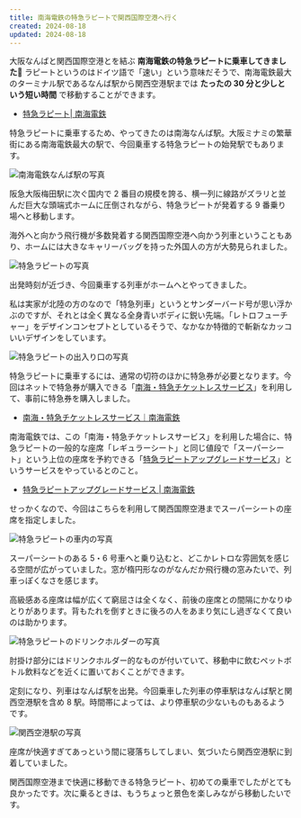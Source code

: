 ```yaml
---
title: 南海電鉄の特急ラピートで関西国際空港へ行く
created: 2024-08-18
updated: 2024-08-18
---
```


大阪なんばと関西国際空港とを結ぶ **南海電鉄の特急ラピートに乗車してきました🚃** ラピートというのはドイツ語で「速い」という意味だそうで、南海電鉄最大のターミナル駅であるなんば駅から関西空港駅までは **たったの 30 分と少しという短い時間** で移動することができます。

- [特急ラピート| 南海電鉄](https://www.nankai.co.jp/traffic/express/rapit.html)

特急ラピートに乗車するため、やってきたのは南海なんば駅。大阪ミナミの繁華街にある南海電鉄最大の駅で、今回乗車する特急ラピートの始発駅でもあります。

![南海電鉄なんば駅の写真](800e0944-a089-4139-3459-a55d811ef200)

阪急大阪梅田駅に次ぐ国内で 2 番目の規模を誇る、横一列に線路がズラリと並んだ巨大な頭端式ホームに圧倒されながら、特急ラピートが発着する 9 番乗り場へと移動します。

海外へと向かう飛行機が多数発着する関西国際空港へ向かう列車ということもあり、ホームには大きなキャリーバッグを持った外国人の方が大勢見られました。

![特急ラピートの写真](a3098678-b412-4f64-8f6f-b1240b4ca300)

出発時刻が近づき、今回乗車する列車がホームへとやってきました。

私は実家が北陸の方のなので「特急列車」というとサンダーバード号が思い浮かぶのですが、それとは全く異なる全身青いボディに鋭い先端。「レトロフューチャー」をデザインコンセプトとしているそうで、なかなか特徴的で斬新なカッコいいデザインをしています。

![特急ラピートの出入り口の写真](3bc91b82-c703-4355-3f11-3500dcb23200)

特急ラピートに乗車するには、通常の切符のほかに特急券が必要となります。今回はネットで特急券が購入できる「[南海・特急チケットレスサービス](https://www.club-nankai.jp/traffic/ticketless/index.html)」を利用して、事前に特急券を購入しました。

- [南海・特急チケットレスサービス｜南海電鉄](https://www.club-nankai.jp/traffic/ticketless/index.html)

南海電鉄では、この「南海・特急チケットレスサービス」を利用した場合に、特急ラピートの一般的な座席「レギュラーシート」と同じ値段で「スーパーシート」という上位の座席を予約できる「[特急ラピートアップグレードサービス](https://www.nankai.co.jp/traffic/info/rapit_upgrade.html)」というサービスをやっているとのこと。

- [特急ラピートアップグレードサービス | 南海電鉄](https://www.nankai.co.jp/traffic/info/rapit_upgrade.html)

せっかくなので、今回はこちらを利用して関西国際空港までスーパーシートの座席を指定しました。

![特急ラピートの車内の写真](b6c1222a-de5b-4296-25f6-cfb2b2a80c00)

スーパーシートのある 5・6 号車へと乗り込むと、どこかレトロな雰囲気を感じる空間が広がっていました。窓が楕円形なのがなんだか飛行機の窓みたいで、列車っぽくなさを感じます。

高級感ある座席は幅が広くて窮屈さは全くなく、前後の座席との間隔にかなりゆとりがあります。背もたれを倒すときに後ろの人をあまり気にし過ぎなくて良いのは助かります。

![特急ラピートのドリンクホルダーの写真](ca4238d8-c8aa-405f-71f0-b50631b33800)

肘掛け部分にはドリンクホルダー的なものが付いていて、移動中に飲むペットボトル飲料などを近くに置いておくことができます。

定刻になり、列車はなんば駅を出発。今回乗車した列車の停車駅はなんば駅と関西空港駅を含め 8 駅。時間帯によっては、より停車駅の少ないものもあるようです。

![関西空港駅の写真](0ffb5e40-4963-4306-27d5-494372eb5200)

座席が快適すぎてあっという間に寝落ちしてしまい、気づいたら関西空港駅に到着していました。

関西国際空港まで快適に移動できる特急ラピート、初めての乗車でしたがとても良かったです。次に乗るときは、もうちょっと景色を楽しみながら移動したいです。
